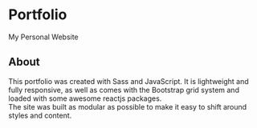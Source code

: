 # Portfolio
My Personal Website

## About
This portfolio was created with Sass and JavaScript. It is lightweight and fully responsive, as well as comes with the Bootstrap grid system and loaded with some awesome reactjs packages.\
The site was built as modular as possible to make it easy to shift around styles and content.
